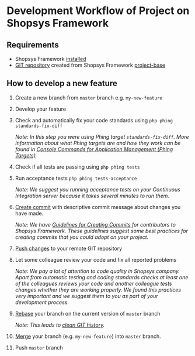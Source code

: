 # Development Workflow of Project on Shopsys Framework

## Requirements
* Shopsys Framework [installed](/docs/installation/installation-guide.md)
* [GIT repository](https://git-scm.com/book/en/v2/Git-Basics-Getting-a-Git-Repository) created from Shopsys Framework [project-base](https://github.com/shopsys/project-base/)

## How to develop a new feature
1. Create a new branch from `master` branch e.g. `my-new-feature`
1. Develop your feature
1. Check and automatically fix your code standards using `php phing standards-fix-diff`

    *Note: In this step you were using Phing target `standards-fix-diff`.
    More information about what Phing targets are and how they work can be found in [Console Commands for Application Management (Phing Targets)](/docs/introduction/console-commands-for-application-management-phing-targets.md)*
1. Check if all tests are passing using `php phing tests`
1. Run acceptance tests `php phing tests-acceptance`

    *Note: We suggest you running acceptance tests on your Continuous Integration server because it takes several minutes to run them.*
1. [Create commit](https://git-scm.com/docs/git-commit) with descriptive commit message about changes you have made.

    *Note: We have [Guidelines for Creating Commits](/docs/contributing/guidelines-for-creating-commits.md) for contributors to Shopsys Framework.
    These guidelines suggest some best practices for creating commits that you could adopt on your project.*
1. [Push changes](https://git-scm.com/docs/git-push) to your remote GIT repository
1. Let some colleague review your code and fix all reported problems

    *Note: We pay a lot of attention to code quality in Shopsys company.
    Apart from automatic testing and coding standards checks at least one of the colleagues reviews your code and another colleague tests changes whether they are working properly.
    We found this practices very important and we suggest them to you as part of your development process.*
1. [Rebase](https://git-scm.com/docs/git-rebase) your branch on the current version of `master` branch

    *Note: This leads to [clean GIT history](https://blog.shopsys.com/keep-your-git-history-clean-with-minimum-effort-4b86b5619b1).*
1. [Merge](https://git-scm.com/docs/git-merge) your branch (e.g. `my-new-feature`) into `master` branch.
1. Push `master` branch
